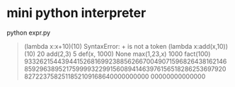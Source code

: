 # mini python interpreter






python expr.py

>(lambda x:x+10)(10)
SyntaxError: + is not a token
>(lambda x:add(x,10))(10)
20
>add(2,3)
5
>def(x, 1000)
None
>max(1,23,x)
1000
>fact(100)
933262154439441526816992388562667004907159682643816214685929638952175999932299156089414639761565182862536979208272237582511852109168640000000000
00000000000000




